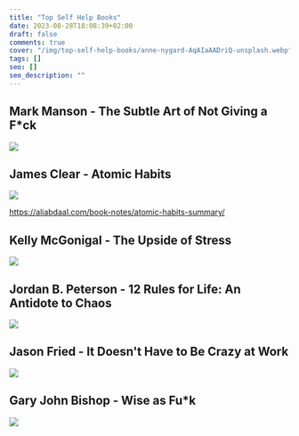 ```yaml
---
title: "Top Self Help Books"
date: 2023-08-28T18:08:39+02:00
draft: false
comments: true
cover: "/img/top-self-help-books/anne-nygard-AqAIaAADriQ-unsplash.webp"
tags: []
seo: []
seo_description: ""
---
```


## Mark Manson - The Subtle Art of Not Giving a F\*ck

[![](https://images-na.ssl-images-amazon.com/images/S/compressed.photo.goodreads.com/books/1465761302i/28257707.jpg)](https://www.goodreads.com/book/show/28257707-the-subtle-art-of-not-giving-a-f-ck)

## James Clear - Atomic Habits

[![](https://images-na.ssl-images-amazon.com/images/S/compressed.photo.goodreads.com/books/1655988385i/40121378.jpg)](https://www.goodreads.com/book/show/40121378-atomic-habits)

https://aliabdaal.com/book-notes/atomic-habits-summary/

## Kelly McGonigal - The Upside of Stress

[![](https://images-na.ssl-images-amazon.com/images/S/compressed.photo.goodreads.com/books/1413129464i/23281639.jpg)](https://www.goodreads.com/book/show/23281639-the-upside-of-stress)

## Jordan B. Peterson - 12 Rules for Life: An Antidote to Chaos

[![](https://images-na.ssl-images-amazon.com/images/S/compressed.photo.goodreads.com/books/1512705866i/30257963.jpg)](https://www.goodreads.com/book/show/30257963-12-rules-for-life)

## Jason Fried - It Doesn't Have to Be Crazy at Work

[![](https://images-na.ssl-images-amazon.com/images/S/compressed.photo.goodreads.com/books/1526057292i/38900866.jpg)](https://www.goodreads.com/book/show/38900866-it-doesn-t-have-to-be-crazy-at-work)

## Gary John Bishop - Wise as Fu\*k

[![](https://images-na.ssl-images-amazon.com/images/S/compressed.photo.goodreads.com/books/1601938076i/50496881.jpg)](https://www.goodreads.com/book/show/50496881-wise-as-fu-k)
